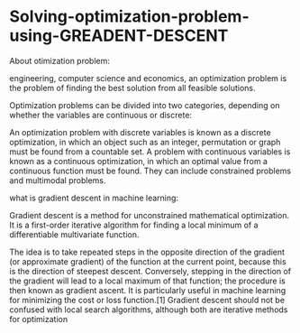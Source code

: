 # Solving-optimization-problem-using-GREADENT-DESCENT

About otimization problem:

engineering, computer science and economics, an optimization problem is the problem of finding the best solution from all feasible solutions.

Optimization problems can be divided into two categories, depending on whether the variables are continuous or discrete:

An optimization problem with discrete variables is known as a discrete optimization, in which an object such as an integer, permutation or graph must be found from a countable set.
A problem with continuous variables is known as a continuous optimization, in which an optimal value from a continuous function must be found. They can include constrained problems and multimodal problems.


what is gradient descent in machine learning:

Gradient descent is a method for unconstrained mathematical optimization. It is a first-order iterative algorithm for finding a local minimum of a differentiable multivariate function.

The idea is to take repeated steps in the opposite direction of the gradient (or approximate gradient) of the function at the current point, because this is the direction of steepest descent. Conversely, stepping in the direction of the gradient will lead to a local maximum of that function; the procedure is then known as gradient ascent. It is particularly useful in machine learning for minimizing the cost or loss function.[1] Gradient descent should not be confused with local search algorithms, although both are iterative methods for optimization
